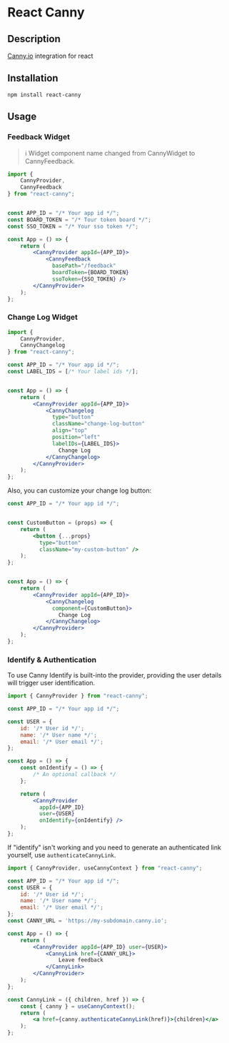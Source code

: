 # React Canny

## Description

[Canny.io](https://canny.io/) integration for react


## Installation

```
npm install react-canny
```


## Usage


### Feedback Widget

> ℹ️ Widget component name changed from CannyWidget to CannyFeedback.

```jsx
import {
    CannyProvider,
    CannyFeedback
} from "react-canny";


const APP_ID = "/* Your app id */";
const BOARD_TOKEN = "/* Tour token board */";
const SSO_TOKEN = "/* Your sso token */";

const App = () => {
    return (
        <CannyProvider appId={APP_ID}>
            <CannyFeedback
              basePath="/feedback"
              boardToken={BOARD_TOKEN}
              ssoToken={SSO_TOKEN} />
        </CannyProvider>
    );
};
```

### Change Log Widget

```jsx
import {
    CannyProvider,
    CannyChangelog
} from "react-canny";

const APP_ID = "/* Your app id */";
const LABEL_IDS = [/* Your label ids */];


const App = () => {
    return (
        <CannyProvider appId={APP_ID}>
            <CannyChangelog
              type="button"
              className="change-log-button"
              align="top"
              position="left"
              labelIDs={LABEL_IDS}>
                Change Log
            </CannyChangelog>
        </CannyProvider>
    );
};
```

Also, you can customize your change log button:

```jsx
const APP_ID = "/* Your app id */";


const CustomButton = (props) => {
    return (
        <button {...props}
          type="button"
          className="my-custom-button" />
    );
};


const App = () => {
    return (
        <CannyProvider appId={APP_ID}>
            <CannyChangelog
              component={CustomButton}>
                Change Log
            </CannyChangelog>
        </CannyProvider>
    );
};
```

### Identify & Authentication

To use Canny Identify is built-into the provider, providing the user details will trigger user identification.

```jsx
import { CannyProvider } from "react-canny";

const APP_ID = "/* Your app id */";

const USER = {
    id: '/* User id */';
    name: '/* User name */';
    email: '/* User email */';
};

const App = () => {
    const onIdentify = () => {
        /* An optional callback */
    };

    return (
        <CannyProvider
          appId={APP_ID}
          user={USER}
          onIdentify={onIdentify} />
    );
};
```

If "identify" isn't working and you need to generate an authenticated link yourself, use `authenticateCannyLink`.

```jsx
import { CannyProvider, useCannyContext } from "react-canny";

const APP_ID = "/* Your app id */";
const USER = {
    id: '/* User id */';
    name: '/* User name */';
    email: '/* User email */';
};
const CANNY_URL = 'https://my-subdomain.canny.io';

const App = () => {
    return (
        <CannyProvider appId={APP_ID} user={USER}>
            <CannyLink href={CANNY_URL}>
                Leave feedback
            </CannyLink>
        </CannyProvider>
    );
};

const CannyLink = ({ children, href }) => {
    const { canny } = useCannyContext();
    return (
        <a href={canny.authenticateCannyLink(href)}>{children}</a>
    );
};
```
